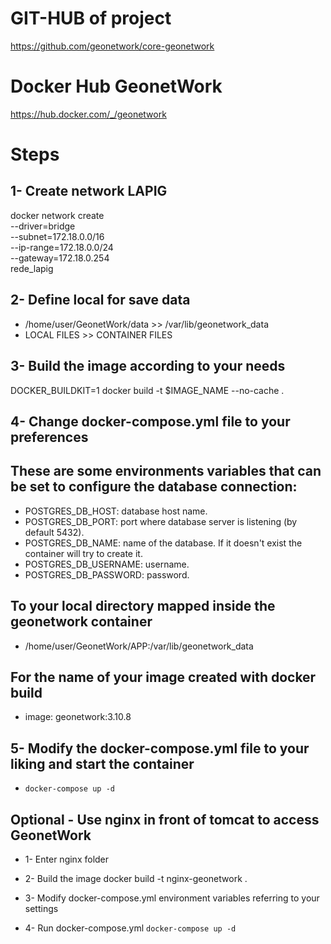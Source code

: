 # GIT-HUB of project

https://github.com/geonetwork/core-geonetwork

# Docker Hub GeonetWork

https://hub.docker.com/_/geonetwork
# Steps

## 1- Create network LAPIG

  docker network create \
    --driver=bridge \
    --subnet=172.18.0.0/16 \
    --ip-range=172.18.0.0/24 \
    --gateway=172.18.0.254 \
    rede_lapig

## 2- Define local for save data

*  /home/user/GeonetWork/data >> /var/lib/geonetwork_data
*  LOCAL FILES		>>  CONTAINER FILES

## 3- Build the image according to your needs

DOCKER_BUILDKIT=1 docker build -t $IMAGE_NAME --no-cache .

## 4- Change docker-compose.yml file to your preferences


## These are some environments variables that can be set to configure the database connection:

* POSTGRES_DB_HOST: database host name.
* POSTGRES_DB_PORT: port where database server is listening (by default 5432).
* POSTGRES_DB_NAME: name of the database. If it doesn't exist the container will try to create it.
* POSTGRES_DB_USERNAME: username.
* POSTGRES_DB_PASSWORD: password.

## To your local directory mapped inside the geonetwork container

* /home/user/GeonetWork/APP:/var/lib/geonetwork_data  

## For the name of your image created with docker build

* image: geonetwork:3.10.8    

## 5- Modify the docker-compose.yml file to your liking and start the container

 * `` docker-compose up -d ``

## Optional - Use nginx in front of tomcat to access GeonetWork

* 1- Enter nginx folder

* 2- Build the image docker build -t nginx-geonetwork .

* 3- Modify docker-compose.yml environment variables referring to your settings

* 4- Run docker-compose.yml ``docker-compose up -d ``
